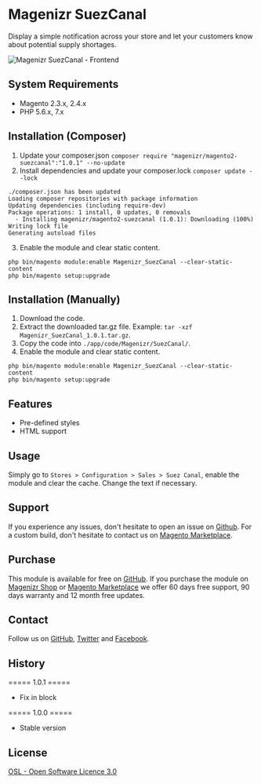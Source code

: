 # Magenizr SuezCanal
Display a simple notification across your store and let your customers know about potential supply shortages.

![Magenizr SuezCanal - Frontend](https://images2.imgbox.com/4a/ea/4eCuilKJ_o.gif)

## System Requirements
- Magento 2.3.x, 2.4.x
- PHP 5.6.x, 7.x

## Installation (Composer)

1. Update your composer.json `composer require "magenizr/magento2-suezcanal":"1.0.1" --no-update`
2. Install dependencies and update your composer.lock `composer update --lock`

```
./composer.json has been updated
Loading composer repositories with package information
Updating dependencies (including require-dev)              
Package operations: 1 install, 0 updates, 0 removals
  - Installing magenizr/magento2-suezcanal (1.0.1): Downloading (100%)         
Writing lock file
Generating autoload files
```

3. Enable the module and clear static content.

```
php bin/magento module:enable Magenizr_SuezCanal --clear-static-content
php bin/magento setup:upgrade
```

## Installation (Manually)
1. Download the code.
2. Extract the downloaded tar.gz file. Example: `tar -xzf Magenizr_SuezCanal_1.0.1.tar.gz`.
3. Copy the code into `./app/code/Magenizr/SuezCanal/`.
4. Enable the module and clear static content.

```
php bin/magento module:enable Magenizr_SuezCanal --clear-static-content
php bin/magento setup:upgrade
```

## Features
* Pre-defined styles
* HTML support

## Usage
Simply go to `Stores > Configuration > Sales > Suez Canal`, enable the module and clear the cache. Change the text if necessary.

## Support
If you experience any issues, don't hesitate to open an issue on [Github](https://github.com/magenizr/Magenizr_SuezCanal/issues). For a custom build, don't hesitate to contact us on [Magento Marketplace](https://marketplace.magento.com/partner/magenizr).

## Purchase
This module is available for free on [GitHub](https://github.com/magenizr). If you purchase the module on [Magenizr Shop](https://shop.magenizr.com) or [Magento Marketplace](https://marketplace.magento.com/partner/magenizr) we offer 60 days free support, 90 days warranty and 12 month free updates.

## Contact
Follow us on [GitHub](https://github.com/magenizr), [Twitter](https://twitter.com/magenizr) and [Facebook](https://www.facebook.com/magenizr).

## History
===== 1.0.1 =====
* Fix in block

===== 1.0.0 =====
* Stable version

## License
[OSL - Open Software Licence 3.0](https://opensource.org/licenses/osl-3.0.php)
